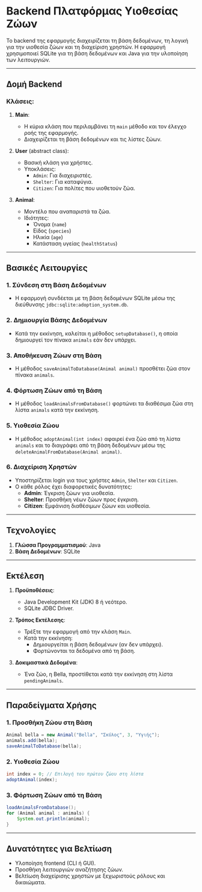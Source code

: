 # Backend Πλατφόρμας Υιοθεσίας Ζώων

Το backend της εφαρμογής διαχειρίζεται τη βάση δεδομένων, τη λογική για την υιοθεσία ζώων και τη διαχείριση χρηστών. Η εφαρμογή χρησιμοποιεί SQLite για τη βάση δεδομένων και Java για την υλοποίηση των λειτουργιών.

---

## Δομή Backend

### Κλάσεις:
1. **Main**:
   - Η κύρια κλάση που περιλαμβάνει τη `main` μέθοδο και τον έλεγχο ροής της εφαρμογής.
   - Διαχειρίζεται τη βάση δεδομένων και τις λίστες ζώων.

2. **User** (abstract class):
   - Βασική κλάση για χρήστες.
   - Υποκλάσεις:
     - `Admin`: Για διαχειριστές.
     - `Shelter`: Για καταφύγια.
     - `Citizen`: Για πολίτες που υιοθετούν ζώα.

3. **Animal**:
   - Μοντέλο που αναπαριστά τα ζώα.
   - Ιδιότητες:
     - Όνομα (`name`)
     - Είδος (`species`)
     - Ηλικία (`age`)
     - Κατάσταση υγείας (`healthStatus`)

---

## Βασικές Λειτουργίες

### 1. Σύνδεση στη Βάση Δεδομένων
- Η εφαρμογή συνδέεται με τη βάση δεδομένων SQLite μέσω της διεύθυνσης `jdbc:sqlite:adoption_system.db`.

### 2. Δημιουργία Βάσης Δεδομένων
- Κατά την εκκίνηση, καλείται η μέθοδος `setupDatabase()`, η οποία δημιουργεί τον πίνακα `animals` εάν δεν υπάρχει.

### 3. Αποθήκευση Ζώων στη Βάση
- Η μέθοδος `saveAnimalToDatabase(Animal animal)` προσθέτει ζώα στον πίνακα `animals`.

### 4. Φόρτωση Ζώων από τη Βάση
- Η μέθοδος `loadAnimalsFromDatabase()` φορτώνει τα διαθέσιμα ζώα στη λίστα `animals` κατά την εκκίνηση.

### 5. Υιοθεσία Ζώου
- Η μέθοδος `adoptAnimal(int index)` αφαιρεί ένα ζώο από τη λίστα `animals` και το διαγράφει από τη βάση δεδομένων μέσω της `deleteAnimalFromDatabase(Animal animal)`.

### 6. Διαχείριση Χρηστών
- Υποστηρίζεται login για τους χρήστες `Admin`, `Shelter` και `Citizen`.
- Ο κάθε ρόλος έχει διαφορετικές δυνατότητες:
  - **Admin**: Έγκριση ζώων για υιοθεσία.
  - **Shelter**: Προσθήκη νέων ζώων προς έγκριση.
  - **Citizen**: Εμφάνιση διαθέσιμων ζώων και υιοθεσία.

---

## Τεχνολογίες
1. **Γλώσσα Προγραμματισμού**: Java
2. **Βάση Δεδομένων**: SQLite

---

## Εκτέλεση

1. **Προϋποθέσεις**:
   - Java Development Kit (JDK) 8 ή νεότερο.
   - SQLite JDBC Driver.

2. **Τρόπος Εκτέλεσης**:
   - Τρέξτε την εφαρμογή από την κλάση `Main`.
   - Κατά την εκκίνηση:
     - Δημιουργείται η βάση δεδομένων (αν δεν υπάρχει).
     - Φορτώνονται τα δεδομένα από τη βάση.

3. **Δοκιμαστικά Δεδομένα**:
   - Ένα ζώο, η Bella, προστίθεται κατά την εκκίνηση στη λίστα `pendingAnimals`.

---

## Παραδείγματα Χρήσης

### 1. Προσθήκη Ζώου στη Βάση
```java
Animal bella = new Animal("Bella", "Σκύλος", 3, "Υγιής");
animals.add(bella);
saveAnimalToDatabase(bella);
```

### 2. Υιοθεσία Ζώου
```java
int index = 0; // Επιλογή του πρώτου ζώου στη λίστα
adoptAnimal(index);
```

### 3. Φόρτωση Ζώων από τη Βάση
```java
loadAnimalsFromDatabase();
for (Animal animal : animals) {
    System.out.println(animal);
}
```

---

## Δυνατότητες για Βελτίωση
- Υλοποίηση frontend (CLI ή GUI).
- Προσθήκη λειτουργιών αναζήτησης ζώων.
- Βελτίωση διαχείρισης χρηστών με ξεχωριστούς ρόλους και δικαιώματα.
